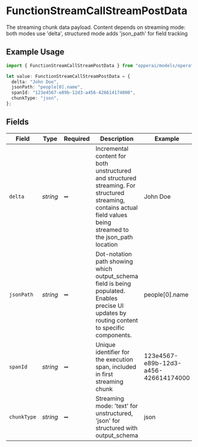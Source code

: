 # FunctionStreamCallStreamPostData

The streaming chunk data payload. Content depends on streaming mode: both modes use 'delta', structured mode adds 'json_path' for field tracking

## Example Usage

```typescript
import { FunctionStreamCallStreamPostData } from "opperai/models/operations";

let value: FunctionStreamCallStreamPostData = {
  delta: "John Doe",
  jsonPath: "people[0].name",
  spanId: "123e4567-e89b-12d3-a456-426614174000",
  chunkType: "json",
};
```

## Fields

| Field                                                                                                                                                               | Type                                                                                                                                                                | Required                                                                                                                                                            | Description                                                                                                                                                         | Example                                                                                                                                                             |
| ------------------------------------------------------------------------------------------------------------------------------------------------------------------- | ------------------------------------------------------------------------------------------------------------------------------------------------------------------- | ------------------------------------------------------------------------------------------------------------------------------------------------------------------- | ------------------------------------------------------------------------------------------------------------------------------------------------------------------- | ------------------------------------------------------------------------------------------------------------------------------------------------------------------- |
| `delta`                                                                                                                                                             | *string*                                                                                                                                                            | :heavy_minus_sign:                                                                                                                                                  | Incremental content for both unstructured and structured streaming. For structured streaming, contains actual field values being streamed to the json_path location | John Doe                                                                                                                                                            |
| `jsonPath`                                                                                                                                                          | *string*                                                                                                                                                            | :heavy_minus_sign:                                                                                                                                                  | Dot-notation path showing which output_schema field is being populated. Enables precise UI updates by routing content to specific components.                       | people[0].name                                                                                                                                                      |
| `spanId`                                                                                                                                                            | *string*                                                                                                                                                            | :heavy_minus_sign:                                                                                                                                                  | Unique identifier for the execution span, included in first streaming chunk                                                                                         | 123e4567-e89b-12d3-a456-426614174000                                                                                                                                |
| `chunkType`                                                                                                                                                         | *string*                                                                                                                                                            | :heavy_minus_sign:                                                                                                                                                  | Streaming mode: 'text' for unstructured, 'json' for structured with output_schema                                                                                   | json                                                                                                                                                                |